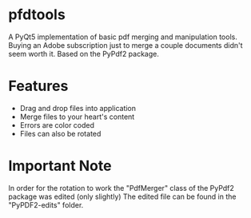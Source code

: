 # pfdtools

A PyQt5 implementation of basic pdf merging and manipulation tools.
Buying an Adobe subscription just to merge a couple documents didn't seem worth it.
Based on the PyPdf2 package.

# Features

* Drag and drop files into application
* Merge files to your heart's content
* Errors are color coded
* Files can also be rotated

# Important Note

In order for the rotation to work the "PdfMerger" class of the PyPdf2 package was edited (only slightly) The edited file can be found in the "PyPDF2-edits" folder.